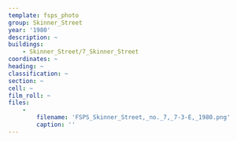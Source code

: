 ```yaml
---
template: fsps_photo
group: Skinner_Street
year: '1980'
description: ~
buildings:
    - Skinner_Street/7_Skinner_Street
coordinates: ~
heading: ~
classification: ~
section: ~
cell: ~
film_roll: ~
files:
    -
        filename: 'FSPS_Skinner_Street,_no._7,_7-3-E,_1980.png'
        caption: ''
---
```

